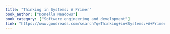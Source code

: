 ```yaml
---
title: "Thinking in Systems: A Primer"
book_author: ["Donella Meadows"]
book_category: ["Software engineering and development"]
link: "https://www.goodreads.com/search?q=Thinking+in+Systems:+A+Primer+Donella+Meadows"
---
```


